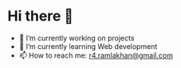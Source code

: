 # Hi there  👋

- 🔭 I’m currently working on projects
- 🌱 I’m currently learning Web development
- 📫 How to reach me: r4.ramlakhan@gmail.com


